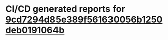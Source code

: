 # CI/CD generated reports for [9cd7294d85e389f561630056b1250deb0191064b](https://github.com/hydephp/develop/commit/9cd7294d85e389f561630056b1250deb0191064b)
